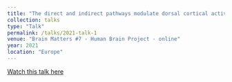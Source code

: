 ```yaml
---
title: "The direct and indirect pathways modulate dorsal cortical activity and future perceptual decisions."
collection: talks
type: "Talk"
permalink: /talks/2021-talk-1
venue: "Brain Matters #7 - Human Brain Project - online"
year: 2021
location: "Europe"
---
```


[Watch this talk here](https://www.youtube.com/watch?v=uIzq5_X7UgU&ab_channel=HumanBrainProject) 